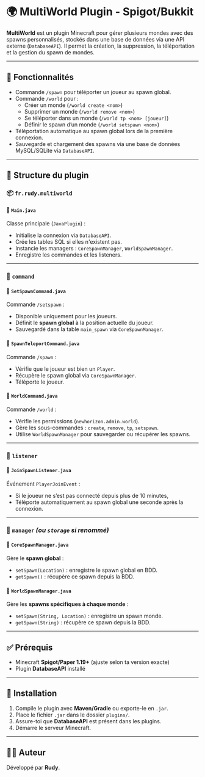 # 🌍 MultiWorld Plugin - Spigot/Bukkit

**MultiWorld** est un plugin Minecraft pour gérer plusieurs mondes avec des spawns personnalisés, stockés dans une base de données via une API externe (`DatabaseAPI`). Il permet la création, la suppression, la téléportation et la gestion du spawn de mondes.

---

## 🔧 Fonctionnalités

- Commande `/spawn` pour téléporter un joueur au spawn global.
- Commande `/world` pour :
    - Créer un monde (`/world create <nom>`)
    - Supprimer un monde (`/world remove <nom>`)
    - Se téléporter dans un monde (`/world tp <nom> [joueur]`)
    - Définir le spawn d’un monde (`/world setspawn <nom>`)
- Téléportation automatique au spawn global lors de la première connexion.
- Sauvegarde et chargement des spawns via une base de données MySQL/SQLite via `DatabaseAPI`.

---

## 📁 Structure du plugin

### 📦 `fr.rudy.multiworld`

#### 🔹 `Main.java`
Classe principale (`JavaPlugin`) :
- Initialise la connexion via `DatabaseAPI`.
- Crée les tables SQL si elles n'existent pas.
- Instancie les managers : `CoreSpawnManager`, `WorldSpawnManager`.
- Enregistre les commandes et les listeners.

---

### 📂 `command`

#### 🔹 `SetSpawnCommand.java`
Commande `/setspawn` :
- Disponible uniquement pour les joueurs.
- Définit le **spawn global** à la position actuelle du joueur.
- Sauvegardé dans la table `main_spawn` via `CoreSpawnManager`.

#### 🔹 `SpawnTeleportCommand.java`
Commande `/spawn` :
- Vérifie que le joueur est bien un `Player`.
- Récupère le spawn global via `CoreSpawnManager`.
- Téléporte le joueur.

#### 🔹 `WorldCommand.java`
Commande `/world` :
- Vérifie les permissions (`newhorizon.admin.world`).
- Gère les sous-commandes : `create`, `remove`, `tp`, `setspawn`.
- Utilise `WorldSpawnManager` pour sauvegarder ou récupérer les spawns.

---

### 📂 `listener`

#### 🔹 `JoinSpawnListener.java`
Événement `PlayerJoinEvent` :
- Si le joueur ne s’est pas connecté depuis plus de 10 minutes,
- Téléporte automatiquement au spawn global une seconde après la connexion.

---

### 📂 `manager` *(ou `storage` si renommé)*

#### 🔹 `CoreSpawnManager.java`
Gère le **spawn global** :
- `setSpawn(Location)` : enregistre le spawn global en BDD.
- `getSpawn()` : récupère ce spawn depuis la BDD.

#### 🔹 `WorldSpawnManager.java`
Gère les **spawns spécifiques à chaque monde** :
- `setSpawn(String, Location)` : enregistre un spawn monde.
- `getSpawn(String)` : récupère ce spawn depuis la BDD.

---

## ✅ Prérequis

- Minecraft **Spigot/Paper 1.19+** (ajuste selon ta version exacte)
- Plugin **DatabaseAPI** installé

---

## 🚀 Installation

1. Compile le plugin avec **Maven/Gradle** ou exporte-le en `.jar`.
2. Place le fichier `.jar` dans le dossier `plugins/`.
3. Assure-toi que **DatabaseAPI** est présent dans les plugins.
4. Démarre le serveur Minecraft.

---

## 👨‍💻 Auteur

Développé par **Rudy**.
